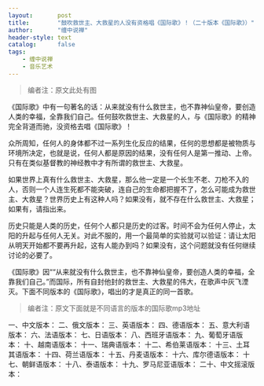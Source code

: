```yaml
---
layout:       post
title:        "鼓吹救世主、大救星的人没有资格唱《国际歌》！（二十版本《国际歌》）"
author:       "缠中说禅"
header-style: text
catalog:      false
tags:
    - 缠中说禅
    - 音乐艺术
---
```


> 编者注：原文此处有图



《国际歌》中有一句著名的话：从来就没有什么救世主，也不靠神仙皇帝，要创造人类的幸福，全靠我们自己。任何鼓吹救世主、大救星的人，与《国际歌》的精神完全背道而驰，没资格去唱《国际歌》！



众所周知，任何人的身体都不过一系列生化反应的结果，任何的思想都是被物质与环境所决定，也就是说，任何人都是原因的结果，没有任何人是第一推动、上帝。只有在类似基督教的神经教中才有所谓的救世主、大救星。



如果世界上真有什么救世主、大救星，那么他一定是一个长生不老、刀枪不入的人，否则一个人连生死都不能突破，连自己的生命都把握不了，怎么可能成为救世主、大救星？世界历史上有这种人吗？如果没有，就不存在什么救世主、大救星；如果有，请指出来。



历史只能是人类的历史，任何个人都只是历史的过客。时间不会为任何人停止，太阳的升起与任何人无关。对此不服的，用一个最简单的实验就可以验证：请让太阳从明天开始都不要再升起，这有人能办到吗？如果没有，这个问题就没有任何继续讨论的必要了。



《国际歌》因““从来就没有什么救世主，也不靠神仙皇帝，要创造人类的幸福，全靠我们自己。”而国际，所有自封他封的救世主、大救星的伟大，在歌声中灰飞湮灭。下面不同版本的《国际歌》，唱出的才是真正的同一首歌。



> 编者注：原文下面就是不同语言的版本的国际歌mp3地址

一、中文版本：
二、俄文版本：
三、英语版本：
四、德语版本：
五、意大利语版本：
六、法语版本：
七、日语版本：
八、西班牙语版本：
九、葡萄牙语版本：
十、越南语版本：
十一、瑞典语版本：
十二、希伯莱语版本：
十三、土耳其语版本：
十四、荷兰语版本：
十五、丹麦语版本：
十六、库尔德语版本：
十七、朝鲜语版本：
十八、泰语版本：
十九、罗马尼亚语版本：
二十、中文摇滚版本：

